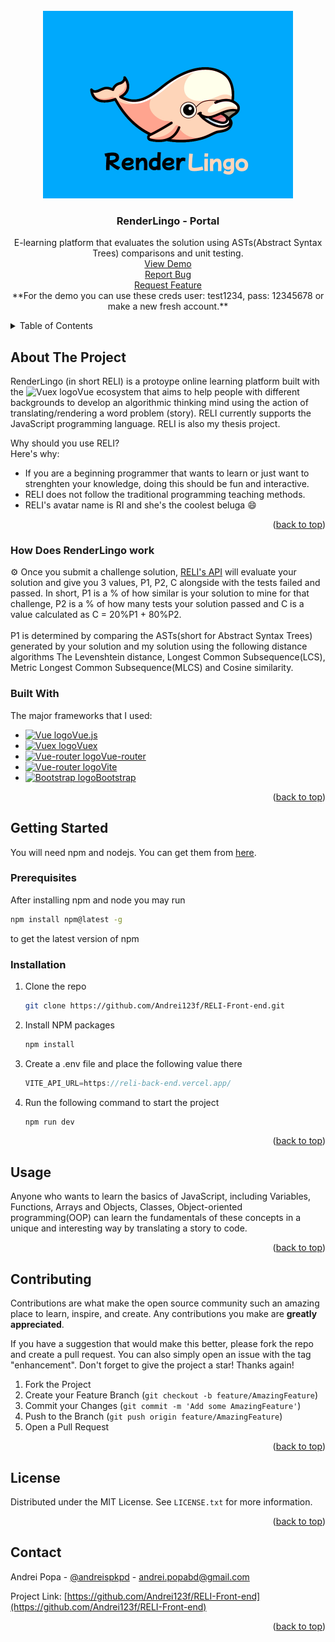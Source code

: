<div id="top"></div>

<!-- PROJECT LOGO -->
<br />
<div align="center">
  <a href="https://github.com/Andrei123f/RELI-Front-end">
    <img src="https://github.com/Andrei123f/RELI-Front-end/blob/main/public/reli-logo.jpg" alt="Logo" width=400 height=300>
  </a>

  <h3 align="center">RenderLingo - Portal</h3>

  <p align="center">
    E-learning platform that evaluates the solution using ASTs(Abstract Syntax Trees) comparisons and unit testing.
    <br />
    <a href="https://reli-front-end.vercel.app/">View Demo</a> <br />
    <a href="https://github.com/Andrei123f/RELI-Front-end/issues">Report Bug</a><br />
    <a href="https://github.com/Andrei123f/RELI-Front-end/issues">Request Feature</a> <br />
    **For the demo you can use these creds user: test1234, pass: 12345678 or make a new fresh account.**
  </p>
</div>



<!-- TABLE OF CONTENTS -->
<details>
  <summary>Table of Contents</summary>
  <ol>
    <li>
      <a href="#about-the-project">About The Project</a>
      <ul>
        <li><a href="#how-does-it-work">How Does RenderLingo work</a></li>
        <li><a href="#built-with">Built With</a></li>
      </ul>
    </li>
    <li>
      <a href="#getting-started">Getting Started</a>
      <ul>
        <li><a href="#prerequisites">Prerequisites</a></li>
        <li><a href="#installation">Installation</a></li>
      </ul>
    </li>
    <li><a href="#usage">Usage</a></li>
    <li><a href="#contributing">Contributing</a></li>
    <li><a href="#license">License</a></li>
    <li><a href="#contact">Contact</a></li>
  </ol>
</details>



<!-- ABOUT THE PROJECT -->
## About The Project
RenderLingo (in short RELI) is a protoype online learning platform built with the <img src="https://img.icons8.com/color/344/vue-js.png" alt="Vuex logo" width=20 height=20>Vue ecosystem that aims to help people with different backgrounds to develop an algorithmic thinking mind using the action of translating/rendering a word problem (story). RELI currently supports the JavaScript programming language. RELI is also my thesis project.

Why should you use RELI?<br />
Here's why:
* If you are a beginning programmer that wants to learn or just want to strenghten your knowledge, doing this should be fun and interactive.
* RELI does not follow the traditional programming teaching methods.
* RELI's avatar name is RI and she's the coolest beluga :smile:
<p align="right">(<a href="#top">back to top</a>)</p>


### How Does RenderLingo work

<div id="how-does-it-work"></div>
⚙️ Once you submit a challenge solution, <a href="https://github.com/Andrei123f/RELI-back-end">RELI's API</a> will evaluate your solution and give you 3 values, P1, P2, C alongside with the tests failed and passed.
In short, P1 is a % of how similar is your solution to mine for that challenge, P2 is a % of how many tests your solution passed and C is a value calculated as C = 20%P1 + 80%P2. 
<br />
<br />
P1 is determined by comparing the ASTs(short for Abstract Syntax Trees) generated by your solution and my solution using the following distance algorithms The Levenshtein distance, Longest Common Subsequence(LCS), Metric Longest Common Subsequence(MLCS) and Cosine similarity.


### Built With
The major frameworks that I used: <br />
* <a href="https://vuejs.org/"><img src="https://img.icons8.com/color/344/vue-js.png" alt="Vue logo" width=20 height=20>Vue.js</a> 
* <a href="https://vuex.vuejs.org/"><img src="https://img.icons8.com/color/344/vue-js.png" alt="Vuex logo" width=20 height=20>Vuex</a> 
* <a href="https://router.vuejs.org/"><img src="https://img.icons8.com/color/344/vue-js.png" alt="Vue-router logo" width=20 height=20>Vue-router</a> 
* <a href="https://vitejs.dev/"><img src="https://vitejs.dev/logo.svg" alt="Vue-router logo" width=20 height=20>Vite</a> 
* <a href="https://getbootstrap.com/"><img src="https://img.icons8.com/color/344/bootstrap.png" alt="Bootstrap logo" width=20 height=20>Bootstrap</a> 

<p align="right">(<a href="#top">back to top</a>)</p>




<!-- GETTING STARTED -->
## Getting Started
You will need npm and nodejs. You can get them from <a href="https://nodejs.org/en/download/">here</a>.

### Prerequisites

After installing npm and node you may run
  ```sh
  npm install npm@latest -g
  ```
to get the latest version of npm

### Installation
1. Clone the repo
   ```sh
   git clone https://github.com/Andrei123f/RELI-Front-end.git
   ```
2. Install NPM packages
   ```sh
   npm install
   ```
3. Create a .env file and place the following value there
   ```js
   VITE_API_URL=https://reli-back-end.vercel.app/
   ```
   
   
4. Run the following command to start the project
   ```sh
   npm run dev
   ```

<p align="right">(<a href="#top">back to top</a>)</p>

<!-- USAGE EXAMPLES -->
## Usage
Anyone who wants to learn the basics of JavaScript, including Variables, Functions, Arrays and Objects, Classes, Object-oriented programming(OOP) can learn the fundamentals of these concepts in a unique and interesting way by translating a story to code.

<p align="right">(<a href="#top">back to top</a>)</p>

<!-- CONTRIBUTING -->
## Contributing

Contributions are what make the open source community such an amazing place to learn, inspire, and create. Any contributions you make are **greatly appreciated**.

If you have a suggestion that would make this better, please fork the repo and create a pull request. You can also simply open an issue with the tag "enhancement".
Don't forget to give the project a star! Thanks again!

1. Fork the Project
2. Create your Feature Branch (`git checkout -b feature/AmazingFeature`)
3. Commit your Changes (`git commit -m 'Add some AmazingFeature'`)
4. Push to the Branch (`git push origin feature/AmazingFeature`)
5. Open a Pull Request

<p align="right">(<a href="#top">back to top</a>)</p>



<!-- LICENSE -->
## License

Distributed under the MIT License. See `LICENSE.txt` for more information.

<p align="right">(<a href="#top">back to top</a>)</p>



<!-- CONTACT -->
## Contact

Andrei Popa - [@andreispkpd](https://twitter.com/andreispkpd) - andrei.popabd@gmail.com

Project Link: [https://github.com/Andrei123f/RELI-Front-end](https://github.com/Andrei123f/RELI-Front-end)

<p align="right">(<a href="#top">back to top</a>)</p>

<!-- MARKDOWN LINKS & IMAGES -->
<!-- https://www.markdownguide.org/basic-syntax/#reference-style-links -->
[contributors-shield]: https://img.shields.io/github/contributors/Andrei123f/RELI-Front-end.svg?style=for-the-badge
[contributors-url]: https://github.com/Andrei123f/RELI-Front-end/graphs/contributors
[forks-shield]: https://img.shields.io/github/forks/Andrei123f/RELI-Front-end.svg?style=for-the-badge
[forks-url]: https://github.com/Andrei123f/RELI-Front-end/network/members
[stars-shield]: https://img.shields.io/github/stars/Andrei123f/RELI-Front-end.svg?style=for-the-badge
[stars-url]: https://github.com/Andrei123f/RELI-Front-end/stargazers
[issues-shield]: https://img.shields.io/github/issues/Andrei123f/RELI-Front-end.svg?style=for-the-badge
[issues-url]: https://github.com/Andrei123f/RELI-Front-end/issues
[license-shield]: https://img.shields.io/github/license/Andrei123f/RELI-Front-end.svg?style=for-the-badge
[license-url]: https://github.com/Andrei123f/RELI-Front-end/blob/main/LICENSE
[linkedin-shield]: https://img.shields.io/badge/-LinkedIn-black.svg?style=for-the-badge&logo=linkedin&colorB=555
[linkedin-url]: https://www.linkedin.com/in/andrei-popa-563916192
[product-screenshot]: https://github.com/Andrei123f/RELI-Front-end/blob/main/public/cosmin_try.png
